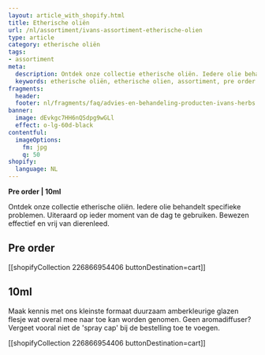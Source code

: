 ```yaml
---
layout: article_with_shopify.html
title: Etherische oliën
url: /nl/assortiment/ivans-assortiment-etherische-olien
type: article
category: etherische oliën
tags:
- assortiment
meta:
  description: Ontdek onze collectie etherische oliën. Iedere olie behandelt specifieke problemen. Uiteraard op ieder moment van de dag te gebruiken en kan overal mee naar toe worden genomen...
  keywords: etherische oliën, etherische olien, assortiment, pre order , 10ml, dierenleed, aromadiffuser
fragments:
  header:
  footer: nl/fragments/faq/advies-en-behandeling-producten-ivans-herbs
banner:
  image: dEvkgc7HH6nQSdpg9wGLl
  effect: o-lg-60d-black
contentful:
  imageOptions:
    fm: jpg
    q: 50
shopify:
  language: NL
---
```

**Pre order | 10ml**

Ontdek onze collectie etherische oliën. Iedere olie behandelt specifieke problemen. Uiteraard op ieder moment van de dag te gebruiken. Bewezen effectief en vrij van dierenleed.

## Pre order

[[shopifyCollection 226866954406 buttonDestination=cart]]

## 10ml

Maak kennis met ons kleinste formaat duurzaam amberkleurige glazen flesje wat overal mee naar toe kan worden genomen. Geen aromadiffuser? Vergeet vooral niet de 'spray cap' bij de bestelling toe te voegen.

[[shopifyCollection 226866954406 buttonDestination=cart]]

